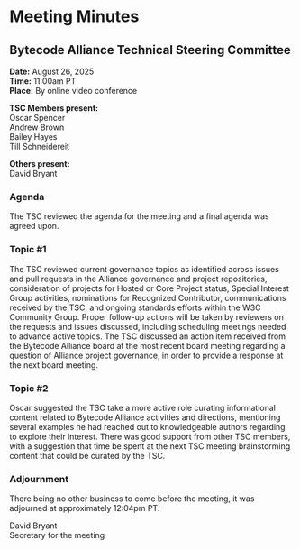 # Meeting Minutes
## Bytecode Alliance Technical Steering Committee
**Date:** August 26, 2025  
**Time:** 11:00am PT  
**Place:** By online video conference  

**TSC Members present:**  
Oscar Spencer  
Andrew Brown  
Bailey Hayes  
Till Schneidereit  

**Others present:**  
David Bryant  

### Agenda
The TSC reviewed the agenda for the meeting and a final agenda was agreed upon.  

### Topic #1
The TSC reviewed current governance topics as identified across issues and pull requests in the Alliance governance and project repositories, consideration of projects for Hosted or Core Project status, Special Interest Group activities, nominations for Recognized Contributor, communications received by the TSC, and ongoing standards efforts within the W3C Community Group. Proper follow-up actions will be taken by reviewers on the requests and issues discussed, including scheduling meetings needed to advance active topics. The TSC discussed an action item received from the Bytecode Alliance board at the most recent board meeting regarding a question of Alliance project governance, in order to provide a response at the next board meeting.

### Topic #2
Oscar suggested the TSC take a more active role curating informational content related to Bytecode Alliance activities and directions, mentioning several examples he had reached out to knowledgeable authors regarding to explore their interest. There was good support from other TSC members, with a suggestion that time be spent at the next TSC meeting brainstorming content that could be curated by the TSC.

### Adjournment
There being no other business to come before the meeting, it was adjourned at approximately 12:04pm PT.

David Bryant  
Secretary for the meeting